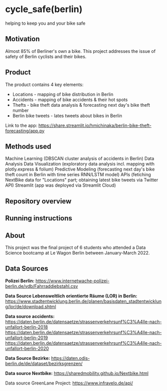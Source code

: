 # cycle_safe(berlin)

helping to keep you and your bike safe


## Motivation

Almost 85% of Berliner's own a bike. This project addresses the issue of safety of Berlin cyclists and their bikes.


## Product

The product contains 4 key elements:
- Locations - mapping of bike distribution in Berlin
- Accidents - mapping of bike accidents & their hot spots 
- Thefts - bike theft data analysis & forecasting next day's bike theft number
- Berlin bike tweets - lates tweets about bikes in Berlin

Link to the app: https://share.streamlit.io/hmichinaka/berlin-bike-theft-forecasting/app.py

## Methods used

Machine Learning (DBSCAN cluster analysis of accidents in Berlin)
Data Analysis
Data Visualization (exploratory data analysis incl. mapping with plotly.express & folium) 
Predictive Modeling (forecasting next day's bike theft count in Berlin with time series RNN/LSTM model)
APIs (fetiching NextBike data for "Locations" part; obtaining latest bike tweets via Twitter API)
Streamlit (app was deployed via Streamlit Cloud)

## Repository overview


## Running instructions


## About

This project was the final project of 6 students who attended a Data Science bootcamp at Le Wagon Berlin between January-March 2022.

## Data Sources

**Polizei Berlin:** https://www.internetwache-polizei-berlin.de/vdb/Fahrraddiebstahl.csv

**Data Source Lebensweltlich orientierte Räume (LOR) in Berlin:** https://www.stadtentwicklung.berlin.de/planen/basisdaten_stadtentwicklung/lor/de/download.shtml

**Data source accidents:**
https://daten.berlin.de/datensaetze/strassenverkehrsunf%C3%A4lle-nach-unfallort-berlin-2018
https://daten.berlin.de/datensaetze/strassenverkehrsunf%C3%A4lle-nach-unfallort-berlin-2019
https://daten.berlin.de/datensaetze/strassenverkehrsunf%C3%A4lle-nach-unfallort-berlin-2020

**Data Source Bezirke:** https://daten.odis-berlin.de/de/dataset/bezirksgrenzen/

**Data source Nextbike:** https://sharedmobility.github.io/Nextbike.html

Data source GreenLane Project: https://www.infravelo.de/api/
